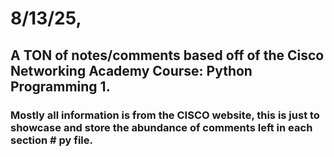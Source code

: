 # 8/13/25, 
## A TON of notes/comments based off of the Cisco Networking Academy Course: Python Programming 1.
### Mostly all information is from the CISCO website, this is just to showcase and store the abundance of comments left in each section # py file. 

